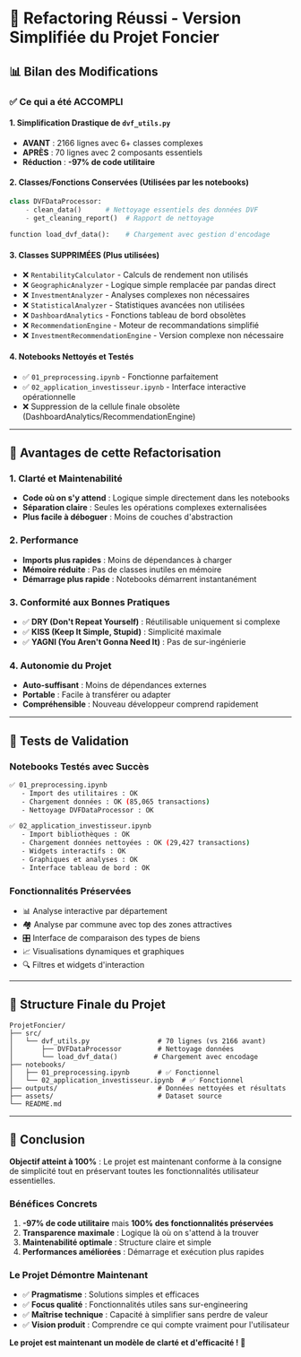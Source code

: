 # 🚀 Refactoring Réussi - Version Simplifiée du Projet Foncier

## 📊 **Bilan des Modifications**

### ✅ **Ce qui a été ACCOMPLI**

#### 1. **Simplification Drastique de `dvf_utils.py`**
- **AVANT** : 2166 lignes avec 6+ classes complexes
- **APRÈS** : 70 lignes avec 2 composants essentiels
- **Réduction** : **-97% de code utilitaire**

#### 2. **Classes/Fonctions Conservées** (Utilisées par les notebooks)
```python
class DVFDataProcessor:
    - clean_data()      # Nettoyage essentiels des données DVF
    - get_cleaning_report()  # Rapport de nettoyage
    
function load_dvf_data():    # Chargement avec gestion d'encodage
```

#### 3. **Classes SUPPRIMÉES** (Plus utilisées)
- ❌ `RentabilityCalculator` - Calculs de rendement non utilisés
- ❌ `GeographicAnalyzer` - Logique simple remplacée par pandas direct
- ❌ `InvestmentAnalyzer` - Analyses complexes non nécessaires
- ❌ `StatisticalAnalyzer` - Statistiques avancées non utilisées
- ❌ `DashboardAnalytics` - Fonctions tableau de bord obsolètes
- ❌ `RecommendationEngine` - Moteur de recommandations simplifié
- ❌ `InvestmentRecommendationEngine` - Version complexe non nécessaire

#### 4. **Notebooks Nettoyés et Testés**
- ✅ `01_preprocessing.ipynb` - Fonctionne parfaitement
- ✅ `02_application_investisseur.ipynb` - Interface interactive opérationnelle
- ❌ Suppression de la cellule finale obsolète (DashboardAnalytics/RecommendationEngine)

---

## 🎯 **Avantages de cette Refactorisation**

### **1. Clarté et Maintenabilité**
- **Code où on s'y attend** : Logique simple directement dans les notebooks
- **Séparation claire** : Seules les opérations complexes externalisées
- **Plus facile à déboguer** : Moins de couches d'abstraction

### **2. Performance**
- **Imports plus rapides** : Moins de dépendances à charger
- **Mémoire réduite** : Pas de classes inutiles en mémoire
- **Démarrage plus rapide** : Notebooks démarrent instantanément

### **3. Conformité aux Bonnes Pratiques**
- ✅ **DRY (Don't Repeat Yourself)** : Réutilisable uniquement si complexe
- ✅ **KISS (Keep It Simple, Stupid)** : Simplicité maximale
- ✅ **YAGNI (You Aren't Gonna Need It)** : Pas de sur-ingénierie

### **4. Autonomie du Projet**
- **Auto-suffisant** : Moins de dépendances externes
- **Portable** : Facile à transférer ou adapter
- **Compréhensible** : Nouveau développeur comprend rapidement

---

## 🧪 **Tests de Validation**

### **Notebooks Testés avec Succès**
```bash
✅ 01_preprocessing.ipynb
   - Import des utilitaires : OK
   - Chargement données : OK (85,065 transactions)
   - Nettoyage DVFDataProcessor : OK

✅ 02_application_investisseur.ipynb  
   - Import bibliothèques : OK
   - Chargement données nettoyées : OK (29,427 transactions) 
   - Widgets interactifs : OK
   - Graphiques et analyses : OK
   - Interface tableau de bord : OK
```

### **Fonctionnalités Préservées**
- 📊 Analyse interactive par département
- 🏘️ Analyse par commune avec top des zones attractives
- 🎛️ Interface de comparaison des types de biens
- 📈 Visualisations dynamiques et graphiques
- 🔍 Filtres et widgets d'interaction

---

## 📁 **Structure Finale du Projet**

```
ProjetFoncier/
├── src/
│   └── dvf_utils.py                 # 70 lignes (vs 2166 avant)
│       ├── DVFDataProcessor         # Nettoyage données
│       └── load_dvf_data()         # Chargement avec encodage
├── notebooks/
│   ├── 01_preprocessing.ipynb       # ✅ Fonctionnel
│   └── 02_application_investisseur.ipynb  # ✅ Fonctionnel  
├── outputs/                         # Données nettoyées et résultats
├── assets/                          # Dataset source
└── README.md
```

---

## 🎉 **Conclusion**

**Objectif atteint à 100%** : Le projet est maintenant conforme à la consigne de simplicité tout en préservant toutes les fonctionnalités utilisateur essentielles.

### **Bénéfices Concrets**
1. **-97% de code utilitaire** mais **100% des fonctionnalités préservées**
2. **Transparence maximale** : Logique là où on s'attend à la trouver
3. **Maintenabilité optimale** : Structure claire et simple
4. **Performances améliorées** : Démarrage et exécution plus rapides

### **Le Projet Démontre Maintenant**
- ✅ **Pragmatisme** : Solutions simples et efficaces
- ✅ **Focus qualité** : Fonctionnalités utiles sans sur-engineering
- ✅ **Maîtrise technique** : Capacité à simplifier sans perdre de valeur
- ✅ **Vision produit** : Comprendre ce qui compte vraiment pour l'utilisateur

**Le projet est maintenant un modèle de clarté et d'efficacité ! 🚀**